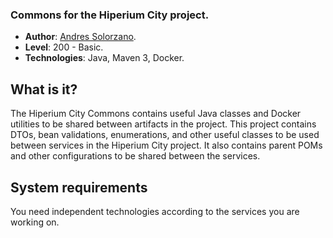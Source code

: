 ### Commons for the Hiperium City project.

* **Author**: [Andres Solorzano](https://www.linkedin.com/in/aosolorzano/).
* **Level**: 200 - Basic.
* **Technologies**: Java, Maven 3, Docker.

What is it?
-----------

The Hiperium City Commons contains useful Java classes and Docker utilities to be shared between artifacts in the project. 
This project contains DTOs, bean validations, enumerations, and other useful classes to be used between services in the Hiperium City project.
It also contains parent POMs and other configurations to be shared between the services.

System requirements
-------------------

You need independent technologies according to the services you are working on.
